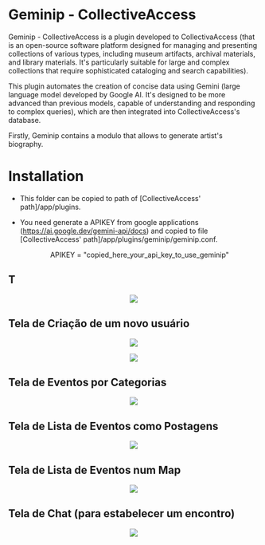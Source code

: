 # Geminip - CollectiveAccess

Geminip - CollectiveAccess is a plugin developed to CollectivaAccess (that is an open-source software platform designed for 
managing and presenting collections of various types, including museum artifacts, archival materials, and library materials. 
It's particularly suitable for large and complex collections that require sophisticated cataloging and search capabilities).

This plugin automates the creation of concise data using Gemini (large language model developed by Google AI. 
It's designed to be more advanced than previous models, capable of understanding and responding to complex queries), 
which are then integrated into CollectiveAccess's database. 

Firstly, Geminip contains a modulo that allows to generate artist's biography. 

# Installation

  - This folder can be copied to path of [CollectiveAccess' path]/app/plugins. 
  
  - You need generate a APIKEY from google applications (https://ai.google.dev/gemini-api/docs) and copied to file [CollectiveAccess' path]/app/plugins/geminip/geminip.conf.
    <p align="center">
    APIKEY = "copied_here_your_api_key_to_use_geminip" 
    </p>
## T

<p align="center">
  <img src="img/vamos-usuarionuevo.png">       
</p>

## Tela de Criação de um novo usuário

<p align="center">
  <img src="img/vamos.usuarionuevo.png">       
</p>

<p align="center">
  <img src="img/vamos-hobbies.png">       
</p>

## Tela de Eventos por Categorias


<p align="center">
  <img src="img/vamos-categorias.png">       
</p>

## Tela de Lista de Eventos como Postagens

<p align="center">
  <img src="img/vamos-eventos.png">       
</p>


## Tela de Lista de Eventos num Map

<p align="center">
  <img src="img/vamos-maps.png">       
</p>


## Tela de Chat (para estabelecer um encontro)

<p align="center">
  <img src="img/vamos-chat.png">       
</p>

